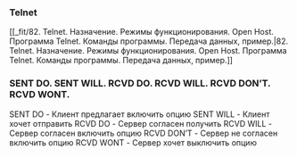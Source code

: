 ### Telnet
[[_fit/82. Telnet. Назначение. Режимы функционирования. Open Host. Программа Telnet. Команды программы. Передача данных, пример.|82. Telnet. Назначение. Режимы функционирования. Open Host. Программа Telnet. Команды программы. Передача данных, пример.]]

### SENT DO. SENT WILL. RCVD DO. RCVD WILL. RCVD DON’T. RCVD WONT.
SENT DO - Клиент предлагает включить опцию
SENT WILL - Клиент хочет отправить
RCVD DO - Сервер согласен получить
RCVD WILL - Сервер согласен включить опцию
RCVD DON’T - Сервер не согласен включить опцию
RCVD WONT - Сервер хочет выключить опцию